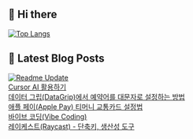 ## 👋 Hi there 
[![Top Langs](https://github-readme-stats.vercel.app/api/top-langs/?username=fullth&layout=compact&hide=r,jupyter%20notebook,c%23&exclude_repo=roharui.github.io)](https://github.com/anuraghazra/github-readme-stats)

## 📕 Latest Blog Posts
[![Readme Update](https://github.com/fullth/fullth/actions/workflows/main.yml/badge.svg)](https://github.com/fullth/fullth/actions/workflows/main.yml)</br>
<a href=https://fullth.tistory.com/entry/Cursor-AI-%ED%99%9C%EC%9A%A9%ED%95%98%EA%B8%B0>Cursor AI 활용하기</a></br><a href=https://fullth.tistory.com/entry/%EB%8D%B0%EC%9D%B4%ED%84%B0-%EA%B7%B8%EB%A6%BDDataGrip%EC%97%90%EC%84%9C-%EC%98%88%EC%95%BD%EC%96%B4%EB%A5%BC-%EB%8C%80%EB%AC%B8%EC%9E%90%EB%A1%9C-%EC%84%A4%EC%A0%95%ED%95%98%EB%8A%94-%EB%B0%A9%EB%B2%95>데이터 그립(DataGrip)에서 예약어를 대문자로 설정하는 방법</a></br><a href=https://fullth.tistory.com/entry/%EC%95%A0%ED%94%8C-%ED%8E%98%EC%9D%B4Apple-Pay-%ED%8B%B0%EB%A8%B8%EB%8B%88-%EA%B5%90%ED%86%B5%EC%B9%B4%EB%93%9C-%EC%84%A4%EC%A0%95%EB%B2%95>애플 페이(Apple Pay) 티머니 교통카드 설정법</a></br><a href=https://fullth.tistory.com/entry/%EB%B0%94%EC%9D%B4%EB%B8%8C-%EC%BD%94%EB%94%A9Bibe-Coding>바이브 코딩(Vibe Coding)</a></br><a href=https://fullth.tistory.com/entry/%EB%A0%88%EC%9D%B4%EC%BC%80%EC%8A%A4%ED%8A%B8Raycast-%EB%8B%A8%EC%B6%95%ED%82%A4-%EC%83%9D%EC%82%B0%EC%84%B1-%EB%8F%84%EA%B5%AC>레이케스트(Raycast) - 단축키, 생산성 도구</a></br>